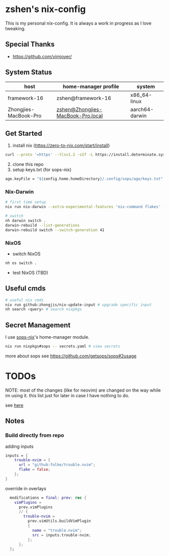 # zshen's nix-config

This is my personal nix-config. It is always a work in progress as I love tweaking.

## Special Thanks

- https://github.com/vimjoyer/

## System Status

| host                  | home-manager profile              | system         |
| --------------------- | --------------------------------- | -------------- |
| framework-16          | zshen@framework-16                | x86_64-linux   |
| Zhongjies-MacBook-Pro | zshen@Zhongjies-MacBook-Pro.local | aarch64-darwin |

## Get Started

1. install nix (https://zero-to-nix.com/start/install)

```bash
curl --proto '=https' --tlsv1.2 -sSf -L https://install.determinate.systems/nix | sh -s -- install --determinate
```

2. clone this repo
3. setup keys.txt (for sops-nix)

```nix
age.keyFile = "${config.home.homeDirectory}/.config/sops/age/keys.txt";
```

### Nix-Darwin

```bash
# first time setup
nix run nix-darwin --extra-experimental-features 'nix-command flakes' -- switch --flake .#mac-m1-max

# switch
nh darwin switch .
darwin-rebuild --list-generations
darwin-rebuild switch --switch-generation 41
```

### NixOS

- switch NixOS

```bash
nh os switch .
```

- test NixOS (TBD)

## Useful cmds

```bash
# useful nix cmds
nix run github:zhongjis/nix-update-input # upgrade specific input
nh search <query> # search nixpkgs
```

## Secret Management

I use [sops-nix](https://github.com/Mic92/sops-nix)'s home-manager module.

```bash
nix run nixpkgs#sops -- secrets.yaml # view secrets
```

more about sops see https://github.com/getsops/sops#2usage

# TODOs

NOTE: most of the changes (like for neovim) are changed on the way while im using it. this list just for later in case I have nothing to do.

see [here](https://github.com/users/zhongjis/projects/5)

## Notes

### Build directly from repo

adding inputs

```nix
inputs = {
    trouble-nvim = {
      url = "github:folke/trouble.nvim";
      flake = false;
    };
}
```

override in overlays

```nix
  modifications = final: prev: rec {
    vimPlugins =
      prev.vimPlugins
      // {
        trouble-nvim =
          prev.vimUtils.buildVimPlugin
          {
            name = "trouble.nvim";
            src = inputs.trouble-nvim;
          };
      };
  };
```
